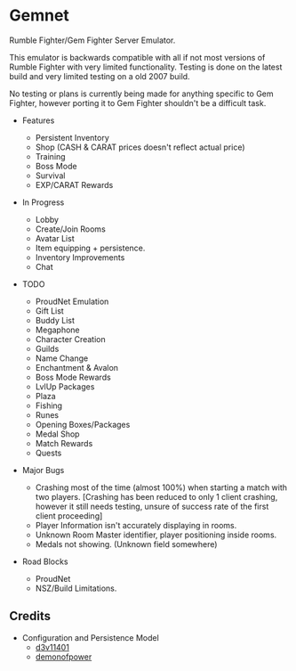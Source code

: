 # Gemnet
Rumble Fighter/Gem Fighter Server Emulator.

This emulator is backwards compatible with all if not most versions of Rumble Fighter with very limited functionality.
Testing is done on the latest build and very limited testing on a old 2007 build.

No testing or plans is currently being made for anything specific to Gem Fighter, however porting it to Gem Fighter shouldn't be a difficult task.

- Features
    * Persistent Inventory
    * Shop (CASH & CARAT prices doesn't reflect actual price)
    * Training
    * Boss Mode
    * Survival
    * EXP/CARAT Rewards

- In Progress
    * Lobby
    * Create/Join Rooms
    * Avatar List
    * Item equipping + persistence.
    * Inventory Improvements
    * Chat
   
- TODO
    * ProudNet Emulation
    * Gift List
    * Buddy List
    * Megaphone
    * Character Creation
    * Guilds
    * Name Change
    * Enchantment & Avalon
    * Boss Mode Rewards
    * LvlUp Packages
    * Plaza
    * Fishing
    * Runes
    * Opening Boxes/Packages
    * Medal Shop
    * Match Rewards
    * Quests
      
- Major Bugs
    * Crashing most of the time (almost 100%) when starting a match with two players. [Crashing has been reduced to only 1 client crashing, however it still needs testing, unsure of success rate of the first client proceeding]
    * Player Information isn't accurately displaying in rooms.
    * Unknown Room Master identifier, player positioning inside rooms.
    * Medals not showing. (Unknown field somewhere)
 
- Road Blocks
   * ProudNet
   * NSZ/Build Limitations.


## Credits
  - Configuration and Persistence Model
    * [d3v11401](https://github.com/d3v1l401)
    * [demonofpower](https://github.com/demonofpower)
